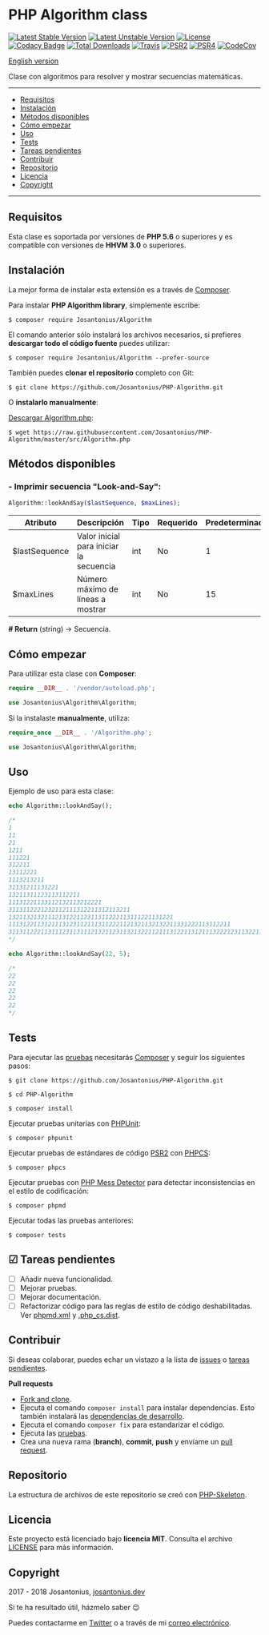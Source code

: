 # PHP Algorithm class

[![Latest Stable Version](https://poser.pugx.org/josantonius/Algorithm/v/stable)](https://packagist.org/packages/josantonius/Algorithm) [![Latest Unstable Version](https://poser.pugx.org/josantonius/Algorithm/v/unstable)](https://packagist.org/packages/josantonius/Algorithm) [![License](https://poser.pugx.org/josantonius/Algorithm/license)](LICENSE) [![Codacy Badge](https://api.codacy.com/project/badge/Grade/3505aa3d827b48839fd3f6a2166dbbc6)](https://www.codacy.com/app/Josantonius/PHP-Algorithm?utm_source=github.com&amp;utm_medium=referral&amp;utm_content=Josantonius/PHP-Algorithm&amp;utm_campaign=Badge_Grade) [![Total Downloads](https://poser.pugx.org/josantonius/Algorithm/downloads)](https://packagist.org/packages/josantonius/Algorithm) [![Travis](https://travis-ci.org/Josantonius/PHP-Algorithm.svg)](https://travis-ci.org/Josantonius/PHP-Algorithm) [![PSR2](https://img.shields.io/badge/PSR-2-1abc9c.svg)](http://www.php-fig.org/psr/psr-2/) [![PSR4](https://img.shields.io/badge/PSR-4-9b59b6.svg)](http://www.php-fig.org/psr/psr-4/) [![CodeCov](https://codecov.io/gh/Josantonius/PHP-Algorithm/branch/master/graph/badge.svg)](https://codecov.io/gh/Josantonius/PHP-Algorithm)

[English version](README.md)

Clase con algoritmos para resolver y mostrar secuencias matemáticas.

---

- [Requisitos](#requisitos)
- [Instalación](#instalación)
- [Métodos disponibles](#métodos-disponibles)
- [Cómo empezar](#cómo-empezar)
- [Uso](#uso)
- [Tests](#tests)
- [Tareas pendientes](#-tareas-pendientes)
- [Contribuir](#contribuir)
- [Repositorio](#repositorio)
- [Licencia](#licencia)
- [Copyright](#copyright)

---

## Requisitos

Esta clase es soportada por versiones de **PHP 5.6** o superiores y es compatible con versiones de **HHVM 3.0** o superiores.

## Instalación 

La mejor forma de instalar esta extensión es a través de [Composer](http://getcomposer.org/download/).

Para instalar **PHP Algorithm library**, simplemente escribe:

    $ composer require Josantonius/Algorithm

El comando anterior sólo instalará los archivos necesarios, si prefieres **descargar todo el código fuente** puedes utilizar:

    $ composer require Josantonius/Algorithm --prefer-source

También puedes **clonar el repositorio** completo con Git:

	$ git clone https://github.com/Josantonius/PHP-Algorithm.git

O **instalarlo manualmente**:

[Descargar Algorithm.php](https://raw.githubusercontent.com/Josantonius/PHP-Algorithm/master/src/Algorithm.php):

    $ wget https://raw.githubusercontent.com/Josantonius/PHP-Algorithm/master/src/Algorithm.php

## Métodos disponibles

### - Imprimir secuencia "Look-and-Say":

```php
Algorithm::lookAndSay($lastSequence, $maxLines);
```

| Atributo | Descripción | Tipo | Requerido | Predeterminado
| --- | --- | --- | --- | --- |
| $lastSequence | Valor inicial para iniciar la secuencia | int | No | 1 |
| $maxLines | Número máximo de líneas a mostrar | int | No | 15 |

**# Return** (string) → Secuencia.

## Cómo empezar

Para utilizar esta clase con **Composer**:

```php
require __DIR__ . '/vendor/autoload.php';

use Josantonius\Algorithm\Algorithm;
```

Si la instalaste **manualmente**, utiliza:

```php
require_once __DIR__ . '/Algorithm.php';

use Josantonius\Algorithm\Algorithm;
```

## Uso

Ejemplo de uso para esta clase:

```php
echo Algorithm::lookAndSay();

/*
1
11
21
1211
111221
312211
13112221
1113213211
31131211131221
13211311123113112211
11131221133112132113212221
3113112221232112111312211312113211
1321132132111213122112311311222113111221131221
11131221131211131231121113112221121321132132211331222113112211
311311222113111231131112132112311321322112111312211312111322212311322113212221
*/
```

```php
echo Algorithm::lookAndSay(22, 5);

/*
22
22
22
22
22
*/
```

## Tests 

Para ejecutar las [pruebas](tests) necesitarás [Composer](http://getcomposer.org/download/) y seguir los siguientes pasos:

    $ git clone https://github.com/Josantonius/PHP-Algorithm.git
    
    $ cd PHP-Algorithm

    $ composer install

Ejecutar pruebas unitarias con [PHPUnit](https://phpunit.de/):

    $ composer phpunit

Ejecutar pruebas de estándares de código [PSR2](http://www.php-fig.org/psr/psr-2/) con [PHPCS](https://github.com/squizlabs/PHP_CodeSniffer):

    $ composer phpcs

Ejecutar pruebas con [PHP Mess Detector](https://phpmd.org/) para detectar inconsistencias en el estilo de codificación:

    $ composer phpmd

Ejecutar todas las pruebas anteriores:

    $ composer tests

## ☑ Tareas pendientes

- [ ] Añadir nueva funcionalidad.
- [ ] Mejorar pruebas.
- [ ] Mejorar documentación.
- [ ] Refactorizar código para las reglas de estilo de código deshabilitadas. Ver [phpmd.xml](phpmd.xml) y [.php_cs.dist](.php_cs.dist).

## Contribuir

Si deseas colaborar, puedes echar un vistazo a la lista de
[issues](https://github.com/Josantonius/PHP-Algorithm/issues) o [tareas pendientes](#-tareas-pendientes).

**Pull requests**

* [Fork and clone](https://help.github.com/articles/fork-a-repo).
* Ejecuta el comando `composer install` para instalar dependencias.
  Esto también instalará las [dependencias de desarrollo](https://getcomposer.org/doc/03-cli.md#install).
* Ejecuta el comando `composer fix` para estandarizar el código.
* Ejecuta las [pruebas](#tests).
* Crea una nueva rama (**branch**), **commit**, **push** y envíame un
  [pull request](https://help.github.com/articles/using-pull-requests).

## Repositorio

La estructura de archivos de este repositorio se creó con [PHP-Skeleton](https://github.com/Josantonius/PHP-Skeleton).

## Licencia

Este proyecto está licenciado bajo **licencia MIT**. Consulta el archivo [LICENSE](LICENSE) para más información.

## Copyright

2017 - 2018 Josantonius, [josantonius.dev](https://josantonius.dev/)

Si te ha resultado útil, házmelo saber :wink:

Puedes contactarme en [Twitter](https://twitter.com/Josantonius) o a través de mi [correo electrónico](mailto:hello@josantonius.dev).
